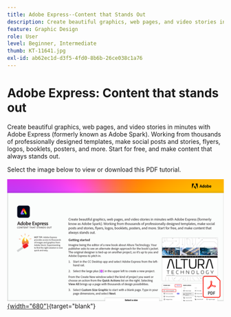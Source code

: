 ```yaml
---
title: Adobe Express--Content that Stands Out
description: Create beautiful graphics, web pages, and video stories in minutes with Adobe Express
feature: Graphic Design
role: User
level: Beginner, Intermediate
thumb: KT-11641.jpg
exl-id: ab62ec1d-d3f5-4fd0-8b6b-26ce038c1a76
---
```

# Adobe Express: Content that stands out

Create beautiful graphics, web pages, and video stories in minutes with Adobe Express (formerly known as Adobe Spark). Working from thousands of professionally designed templates, make social posts and stories, flyers, logos, booklets, posters, and more. Start for free, and make content that always stands out.

Select the image below to view or download this PDF tutorial.

[![First page image of tutorial](assets/Adobe-Express-content-that-stands-out.png){width="680"}](assets/Adobe-Express-content-that-stands-out.pdf){target="blank"}
